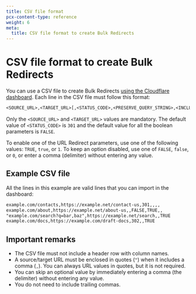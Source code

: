 ```yaml
---
title: CSV file format
pcx-content-type: reference
weight: 6
meta:
  title: CSV file format to create Bulk Redirects
---
```


# CSV file format to create Bulk Redirects

You can use a CSV file to create Bulk Redirects [using the Cloudflare dashboard](/rules/bulk-redirects/create-dashboard/). Each line in the CSV file must follow this format:

```txt
<SOURCE_URL>,<TARGET_URL>[,<STATUS_CODE>,<PRESERVE_QUERY_STRING>,<INCLUDE_SUBDOMAINS>,<SUBPATH_MATCHING>,<PRESERVE_PATH_SUFFIX>]
```

Only the `<SOURCE_URL>` and `<TARGET_URL>` values are mandatory. The default value of `<STATUS_CODE>` is `301` and the default value for all the boolean parameters is `FALSE`.

To enable one of the URL Redirect parameters, use one of the following values: `TRUE`, `true`, or `1`. To keep an option disabled, use one of `FALSE`, `false`, or `0`, or enter a comma (delimiter) without entering any value.

## Example CSV file

All the lines in this example are valid lines that you can import in the dashboard:

```txt
example.com/contacts,https://example.net/contact-us,301,,,,
example.com/about,https://example.net/about-us,,FALSE,TRUE,,
"example.com/search?q=bar,baz",https://example.net/search,,TRUE
example.com/docs,https://example.com/draft-docs,302,,TRUE
```

## Important remarks

- The CSV file must not include a header row with column names.
- A source/target URL must be enclosed in quotes (`"`) when it includes a comma (`,`). You can always URL values in quotes, but it is not required.
- You can skip an optional value by immediately entering a comma (the delimiter) without entering any value.
- You do not need to include trailing commas.

